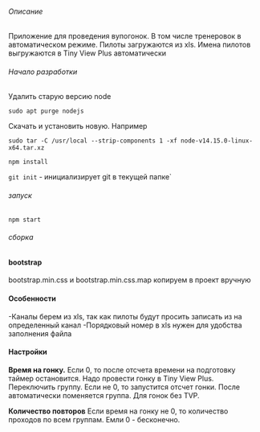 ###### Описание
Приложение для проведения вупогонок. В том числе тренеровок в автоматическом режиме.
Пилоты загружаются из xls. 
Имена пилотов выгружаются в Tiny View Plus автоматически

###### Начало разработки

Удалить старую версию node

`sudo apt purge nodejs`

Скачать и установить новую. Например

`sudo tar -C /usr/local --strip-components 1 -xf node-v14.15.0-linux-x64.tar.xz`


`npm install`

`git init` - инициализирует git в текущей папке`

###### запуск

`npm start`

###### сборка


#### bootstrap
bootstrap.min.css и bootstrap.min.css.map копируем в проект вручную


#### Особенности
-Каналы берем из xls, так как пилоты будут просить записать из на определенный канал
-Порядковый номер в xls нужен для удобства заполнения файла


#### Настройки
**Время на гонку.** 
Если 0, то после отсчета времени на подготовку таймер остановится. Надо провести гонку в Tiny View Plus. Переключить группу.
Если не 0, то запустится отсчет гонки. После автоматически поменяется группа. Для гонок без TVP.

**Количество повторов** Если время на гонку не 0, то количество проходов по всем группам. Емли 0 - бесконечно. 